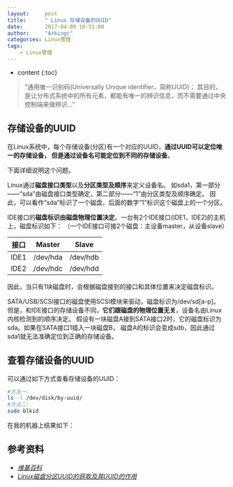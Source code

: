 ```yaml
---
layout:     post
title:      " Linux 存储设备的UUID"
date:       2017-04-09 10:51:00
author:     "Arkingc"
categories: Linux管理
tags:
    - Linux管理
---
```


* content
{:toc}

>“通用唯一识别码(Universally Unique identifier，简称UUID)；
其目的，是让分布式系统中的所有元素，都能有唯一的辨识信息，而不需要通过中央控制端来做辨识...”




## 存储设备的UUID

在Linux系统中，每个存储设备(分区)有一个对应的UUID，**通过UUID可以定位唯一的存储设备，
但是通过设备名可能定位到不同的存储设备**。

下面详细说明这个问题。

Linux通过**磁盘接口类型**以及**分区类型及顺序**来定义设备名。
如sda1，第一部分——“sda”由磁盘接口类型确定，第二部分——“1”由分区类型及顺序确定。
因此，可以看作“sda”标识了一个磁盘，后面的数字“1”标识这个磁盘上的一个分区。

IDE接口的**磁盘标识由磁盘物理位置决定**。一台有2个IDE接口(IDE1，IDE2)的主机上，磁盘标识如下：
（一个IDE接口可接2个磁盘：主设备master，从设备slave）

| 接口 |    Master  |     Slave     |
| :-----: | :-----------: |  :-----------: |
| IDE1 | /dev/hda | /dev/hdb |
| IDE2 | /dev/hdc | /dev/hdd |

因此，当只有1块磁盘时，会根据磁盘接到的接口和具体位置来决定磁盘标识。

SATA/USB/SCSI接口的磁盘使用SCSI模块来驱动，磁盘标识为/dev/sd[a-p]。
但是，和IDE接口的存储设备不同，**它们跟磁盘的物理位置无关**，设备名由Linux内核检测到的顺序决定。
假设有一块磁盘A接到SATA接口2时，它的磁盘标识为sda。如果在SATA接口1插入一块磁盘B，
磁盘A的标识会变成sdb，因此通过sda1就无法准确定位到正确的存储设备。

## 查看存储设备的UUID

可以通过如下方式查看存储设备的UUID：

```bash
#方法一:
ls -l /dev/disk/by-uuid/
#方法二:
sudo blkid
```

在我的机器上结果如下：


## 参考资料

* *[维基百科](https://zh.wikipedia.org/wiki/%E9%80%9A%E7%94%A8%E5%94%AF%E4%B8%80%E8%AF%86%E5%88%AB%E7%A0%81)*
* *[Linux磁盘分区UUID的获取及其UUID的作用](http://www.cnblogs.com/xia/archive/2011/01/30/1947706.html)*